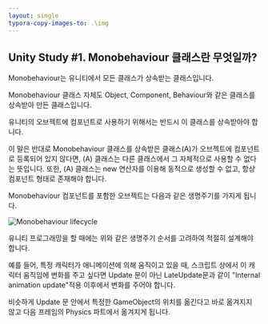 ```yaml
---
layout: single
typora-copy-images-to: .\img
---
```


## Unity Study \#1. Monobehaviour 클래스란 무엇일까?



Monobehaviour는 유니티에서 모든 클래스가 상속받는 클래스입니다.

Monobehaviour 클래스 자체도 Object, Component, Behaviour와 같은 클래스를 상속받아 만든 클래스입니다.

유니티의 오브젝트에 컴포넌트로 사용하기 위해서는 반드시 이 클래스를 상속받아야 합니다.

이 말은 반대로 Monobehaviour 클래스를 상속받은 클래스(A)가 오브젝트에 컴포넌트로 등록되어 있지 않다면,  (A) 클래스는 다른 클래스에서 그 자체적으로 사용할 수 없다는 뜻입니다.
또한, (A) 클래스는 new 연산자를 이용해 동적으로 생성할 수 없고, 항상 컴포넌트 형태로 존재해야 합니다.

Monobehaviour 컴포넌트를 포함한 오브젝트는 다음과 같은 생명주기를 가지게 됩니다.

![Monobehaviour lifecycle](https://user-images.githubusercontent.com/28036481/113532636-d7d59100-9606-11eb-9efc-4e9504004d1c.png)

유니티 프로그래밍을 할 때에는 위와 같은 생명주기 순서를 고려하여 적절히 설계해야 합니다.

예를 들어, 특정 캐릭터가 애니메이션에 의해 움직이고 있을 때, 스크립트 상에서 이 캐릭터 움직임에 변화를 주고 싶다면
Update 문이 아닌 LateUpdate문과 같이 "Internal animation update"적용 이후에서 변화를 주어야 합니다.

비슷하게 Update 문 안에서 특정한 GameObject의 위치를 옮긴다고 바로 옮겨지지 않고 다음 프레임의 Physics 파트에서 옮겨지게 됩니다.

